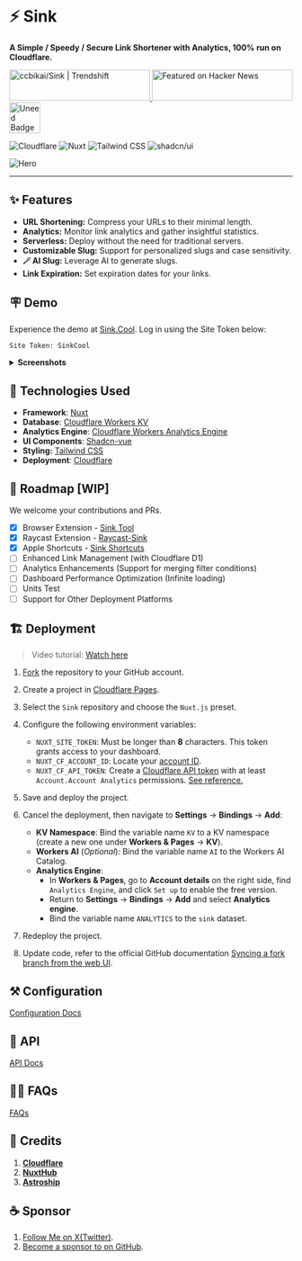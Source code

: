 # ⚡ Sink

**A Simple / Speedy / Secure Link Shortener with Analytics, 100% run on Cloudflare.**

<a href="https://trendshift.io/repositories/10421" target="_blank">
  <img
    src="https://trendshift.io/api/badge/repositories/10421"
    alt="ccbikai/Sink | Trendshift"
    width="250"
    height="55"
  />
</a>
<a href="https://news.ycombinator.com/item?id=40843683" target="_blank">
  <img
    src="https://hackernews-badge.vercel.app/api?id=40843683"
    alt="Featured on Hacker News"
    width="250"
    height="55"
  />
</a>
<a href="https://www.uneed.best/tool/sink" target="_blank">
  <img
    src="https://www.uneed.best/POTD2.png"
    alt="Uneed Badge"
    height="55"
  />
</a>

![Cloudflare](https://img.shields.io/badge/Cloudflare-F69652?style=flat&logo=cloudflare&logoColor=white)
![Nuxt](https://img.shields.io/badge/Nuxt-00DC82?style=flat&logo=nuxtdotjs&logoColor=white)
![Tailwind CSS](https://img.shields.io/badge/Tailwind%20CSS-06B6D4?style=flat&logo=tailwindcss&logoColor=white)
![shadcn/ui](https://img.shields.io/badge/shadcn/ui-000000?style=flat&logo=shadcnui&logoColor=white)

![Hero](./public/image.png)

----

## ✨ Features

- **URL Shortening:** Compress your URLs to their minimal length.
- **Analytics:** Monitor link analytics and gather insightful statistics.
- **Serverless:** Deploy without the need for traditional servers.
- **Customizable Slug:** Support for personalized slugs and case sensitivity.
- **🪄 AI Slug:** Leverage AI to generate slugs.
- **Link Expiration:** Set expiration dates for your links.

## 🪧 Demo

Experience the demo at [Sink.Cool](https://sink.cool/dashboard). Log in using the Site Token below:

```txt
Site Token: SinkCool
```

<details>
  <summary><b>Screenshots</b></summary>
  <img alt="Analytics" src="./docs/images/sink.cool_dashboard.png"/>
  <img alt="Links" src="./docs/images/sink.cool_dashboard_links.png"/>
  <img alt="Link Analytics" src="./docs/images/sink.cool_dashboard_link_slug.png"/>
</details>

## 🧱 Technologies Used

- **Framework**: [Nuxt](https://nuxt.com/)
- **Database**: [Cloudflare Workers KV](https://developers.cloudflare.com/kv/)
- **Analytics Engine**: [Cloudflare Workers Analytics Engine](https://developers.cloudflare.com/analytics/)
- **UI Components**: [Shadcn-vue](https://www.shadcn-vue.com/)
- **Styling:** [Tailwind CSS](https://tailwindcss.com/)
- **Deployment**: [Cloudflare](https://www.cloudflare.com/)

## 🚗 Roadmap [WIP]

We welcome your contributions and PRs.

- [x] Browser Extension
      - [Sink Tool](https://github.com/zhuzhuyule/sink-extension)
- [x] Raycast Extension
      - [Raycast-Sink](https://github.com/foru17/raycast-sink)
- [x] Apple Shortcuts
      - [Sink Shortcuts](https://s.search1api.com/sink001)
- [ ] Enhanced Link Management (with Cloudflare D1)
- [ ] Analytics Enhancements (Support for merging filter conditions)
- [ ] Dashboard Performance Optimization (Infinite loading)
- [ ] Units Test
- [ ] Support for Other Deployment Platforms

## 🏗️ Deployment

> Video tutorial: [Watch here](https://www.youtube.com/watch?v=MkU23U2VE9E)

1. [Fork](https://github.com/ccbikai/Sink/fork) the repository to your GitHub account.
2. Create a project in [Cloudflare Pages](https://developers.cloudflare.com/pages/).
3. Select the `Sink` repository and choose the `Nuxt.js` preset.
4. Configure the following environment variables:
   - `NUXT_SITE_TOKEN`: Must be longer than **8** characters. This token grants access to your dashboard.
   - `NUXT_CF_ACCOUNT_ID`: Locate your [account ID](https://developers.cloudflare.com/fundamentals/setup/find-account-and-zone-ids/).
   - `NUXT_CF_API_TOKEN`: Create a [Cloudflare API token](https://developers.cloudflare.com/fundamentals/api/get-started/create-token/) with at least `Account.Account Analytics` permissions. [See reference.](https://developers.cloudflare.com/analytics/analytics-engine/sql-api/#authentication)

5. Save and deploy the project.
6. Cancel the deployment, then navigate to **Settings** -> **Bindings** -> **Add**:
   - **KV Namespace**: Bind the variable name `KV` to a KV namespace (create a new one under **Workers & Pages** -> **KV**).
   - **Workers AI** (_Optional_): Bind the variable name `AI` to the Workers AI Catalog.
   - **Analytics Engine**:
     - In **Workers & Pages**, go to **Account details** on the right side, find `Analytics Engine`, and click `Set up` to enable the free version.
     - Return to **Settings** -> **Bindings** -> **Add** and select **Analytics engine**.
     - Bind the variable name `ANALYTICS` to the `sink` dataset.

7. Redeploy the project.
8. Update code, refer to the official GitHub documentation [Syncing a fork branch from the web UI](https://docs.github.com/pull-requests/collaborating-with-pull-requests/working-with-forks/syncing-a-fork#syncing-a-fork-branch-from-the-web-ui).

## ⚒️ Configuration

[Configuration Docs](./docs/configuration.md)

## 🔌 API

[API Docs](./docs/api.md)

## 🙋🏻 FAQs

[FAQs](./docs/faqs.md)

## 💖 Credits

1. [**Cloudflare**](https://www.cloudflare.com/)
2. [**NuxtHub**](https://hub.nuxt.com/)
3. [**Astroship**](https://astroship.web3templates.com/)

## ☕ Sponsor

1. [Follow Me on X(Twitter)](https://404.li/kai).
2. [Become a sponsor to on GitHub](https://github.com/sponsors/ccbikai).
